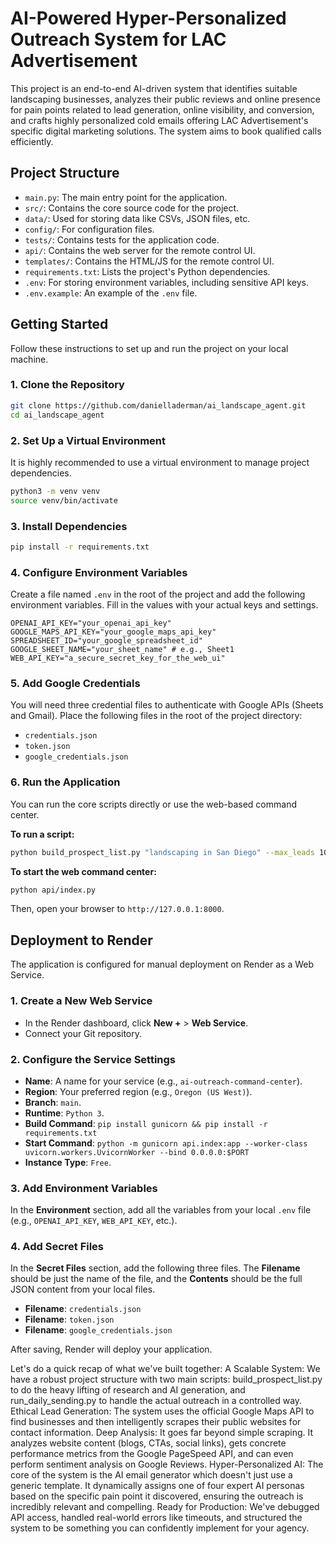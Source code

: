 # AI-Powered Hyper-Personalized Outreach System for LAC Advertisement

This project is an end-to-end AI-driven system that identifies suitable landscaping businesses, analyzes their public reviews and online presence for pain points related to lead generation, online visibility, and conversion, and crafts highly personalized cold emails offering LAC Advertisement's specific digital marketing solutions. The system aims to book qualified calls efficiently.

## Project Structure

- `main.py`: The main entry point for the application.
- `src/`: Contains the core source code for the project.
- `data/`: Used for storing data like CSVs, JSON files, etc.
- `config/`: For configuration files.
- `tests/`: Contains tests for the application code.
- `api/`: Contains the web server for the remote control UI.
- `templates/`: Contains the HTML/JS for the remote control UI.
- `requirements.txt`: Lists the project's Python dependencies.
- `.env`: For storing environment variables, including sensitive API keys.
- `.env.example`: An example of the `.env` file.

## Getting Started

Follow these instructions to set up and run the project on your local machine.

### 1. Clone the Repository

```bash
git clone https://github.com/danielladerman/ai_landscape_agent.git
cd ai_landscape_agent
```

### 2. Set Up a Virtual Environment

It is highly recommended to use a virtual environment to manage project dependencies.

```bash
python3 -m venv venv
source venv/bin/activate
```

### 3. Install Dependencies

```bash
pip install -r requirements.txt
```

### 4. Configure Environment Variables

Create a file named `.env` in the root of the project and add the following environment variables. Fill in the values with your actual keys and settings.

```
OPENAI_API_KEY="your_openai_api_key"
GOOGLE_MAPS_API_KEY="your_google_maps_api_key"
SPREADSHEET_ID="your_google_spreadsheet_id"
GOOGLE_SHEET_NAME="your_sheet_name" # e.g., Sheet1
WEB_API_KEY="a_secure_secret_key_for_the_web_ui"
```

### 5. Add Google Credentials

You will need three credential files to authenticate with Google APIs (Sheets and Gmail). Place the following files in the root of the project directory:

-   `credentials.json`
-   `token.json`
-   `google_credentials.json`

### 6. Run the Application

You can run the core scripts directly or use the web-based command center.

**To run a script:**

```bash
python build_prospect_list.py "landscaping in San Diego" --max_leads 10
```

**To start the web command center:**

```bash
python api/index.py
```
Then, open your browser to `http://127.0.0.1:8000`.

## Deployment to Render

The application is configured for manual deployment on Render as a Web Service.

### 1. Create a New Web Service

-   In the Render dashboard, click **New +** > **Web Service**.
-   Connect your Git repository.

### 2. Configure the Service Settings

-   **Name**: A name for your service (e.g., `ai-outreach-command-center`).
-   **Region**: Your preferred region (e.g., `Oregon (US West)`).
-   **Branch**: `main`.
-   **Runtime**: `Python 3`.
-   **Build Command**: `pip install gunicorn && pip install -r requirements.txt`
-   **Start Command**: `python -m gunicorn api.index:app --worker-class uvicorn.workers.UvicornWorker --bind 0.0.0.0:$PORT`
-   **Instance Type**: `Free`.

### 3. Add Environment Variables

In the **Environment** section, add all the variables from your local `.env` file (e.g., `OPENAI_API_KEY`, `WEB_API_KEY`, etc.).

### 4. Add Secret Files

In the **Secret Files** section, add the following three files. The **Filename** should be just the name of the file, and the **Contents** should be the full JSON content from your local files.

-   **Filename**: `credentials.json`
-   **Filename**: `token.json`
-   **Filename**: `google_credentials.json`

After saving, Render will deploy your application.

Let's do a quick recap of what we've built together:
A Scalable System: We have a robust project structure with two main scripts: build_prospect_list.py to do the heavy lifting of research and AI generation, and run_daily_sending.py to handle the actual outreach in a controlled way.
Ethical Lead Generation: The system uses the official Google Maps API to find businesses and then intelligently scrapes their public websites for contact information.
Deep Analysis: It goes far beyond simple scraping. It analyzes website content (blogs, CTAs, social links), gets concrete performance metrics from the Google PageSpeed API, and can even perform sentiment analysis on Google Reviews.
Hyper-Personalized AI: The core of the system is the AI email generator which doesn't just use a generic template. It dynamically assigns one of four expert AI personas based on the specific pain point it discovered, ensuring the outreach is incredibly relevant and compelling.
Ready for Production: We've debugged API access, handled real-world errors like timeouts, and structured the system to be something you can confidently implement for your agency.